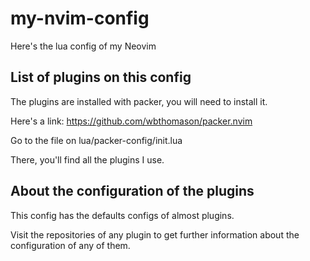 # my-nvim-config
Here's the lua config of my Neovim

## List of plugins on this config
The plugins are installed with packer, you will need to install it.

Here's a link: https://github.com/wbthomason/packer.nvim

Go to the file on lua/packer-config/init.lua

There, you'll find all the plugins I use.

## About the configuration of the plugins

This config has the defaults configs of almost plugins.

Visit the repositories of any plugin to get further information about the configuration of any of them.
